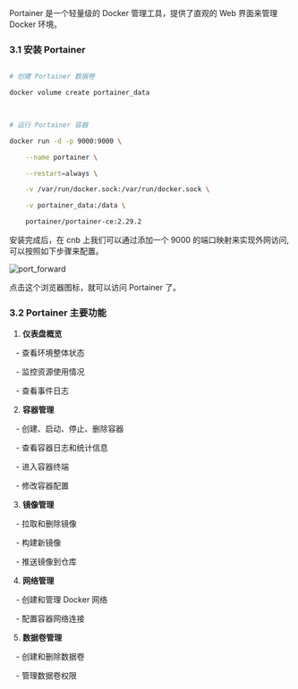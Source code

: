 Portainer 是一个轻量级的 Docker 管理工具，提供了直观的 Web 界面来管理 Docker 环境。

  

### 3.1 安装 Portainer

  

```bash

# 创建 Portainer 数据卷

docker volume create portainer_data

  

# 运行 Portainer 容器

docker run -d -p 9000:9000 \

    --name portainer \

    --restart=always \

    -v /var/run/docker.sock:/var/run/docker.sock \

    -v portainer_data:/data \

    portainer/portainer-ce:2.29.2

```

  

安装完成后，在 cnb 上我们可以通过添加一个 9000 的端口映射来实现外网访问, 可以按照如下步骤来配置。

  

![port_forward](../assets/port_forward.png)

  

点击这个浏览器图标，就可以访问 Portainer 了。

  

### 3.2 Portainer 主要功能

  

1. **仪表盘概览**

   - 查看环境整体状态

   - 监控资源使用情况

   - 查看事件日志

  

2. **容器管理**

   - 创建、启动、停止、删除容器

   - 查看容器日志和统计信息

   - 进入容器终端

   - 修改容器配置

  

3. **镜像管理**

   - 拉取和删除镜像

   - 构建新镜像

   - 推送镜像到仓库

  

4. **网络管理**

   - 创建和管理 Docker 网络

   - 配置容器网络连接

  

5. **数据卷管理**

   - 创建和删除数据卷

   - 管理数据卷权限